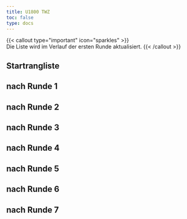 ```yaml
---
title: U1800 TWZ
toc: false
type: docs
---
```


{{< callout type="important" icon="sparkles" >}}    
Die Liste wird im Verlauf der ersten Runde aktualisiert.
{{< /callout >}}


## Startrangliste
## nach Runde 1
## nach Runde 2
## nach Runde 3
## nach Runde 4
## nach Runde 5
## nach Runde 6
## nach Runde 7